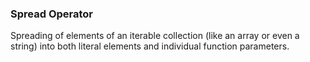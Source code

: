 ### Spread Operator

Spreading of elements of an iterable collection (like an array or even a string) into both literal elements and individual function parameters.
